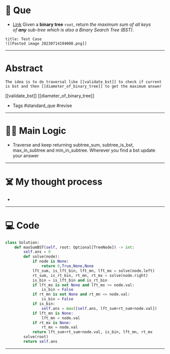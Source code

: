 # 🧩 Que
- [Link](https://leetcode.com/problems/maximum-sum-bst-in-binary-tree/)
Given a **binary tree** `root`, return _the maximum sum of all keys of **any** sub-tree which is also a Binary Search Tree (BST)_.
```ad-question
title: Test Case
![[Pasted image 20230714194008.png]]
```

---
# Abstract
```ad-abstract
The idea is to do traversal like [[validate_bst]] to check if current is bst and then [[diameter_of_binary_tree]] to get the maximum answer
```
[[validate_bst]] [[diameter_of_binary_tree]]
- Tags #standard_que #revise 
--- 
# 🕵️‍♂️ Main Logic
- Traverse and keep returning subtree_sum, subtree_is_bst, max_in_subtree and min_in_subtree. Wherever you find a bst update your answer

---
# ☠️ My thought process
- 
---

# 💻 Code
```python
class Solution:
    def maxSumBST(self, root: Optional[TreeNode]) -> int:
        self.ans = 0
        def solve(node):
            if node is None:
                return 0,True,None,None
            lft_sum, is_lft_bin, lft_mn, lft_mx = solve(node.left)
            rt_sum, is_rt_bin, rt_mn, rt_mx = solve(node.right)
            is_bin = is_lft_bin and is_rt_bin
            if lft_mx is not None and lft_mx >= node.val:
                is_bin = False
            if rt_mn is not None and rt_mn <= node.val:
                is_bin = False
            if is_bin:
                self.ans = max([self.ans, lft_sum+rt_sum+node.val])
            if lft_mn is None:
                lft_mn = node.val
            if rt_mx is None:
                rt_mx = node.val
            return lft_sum+rt_sum+node.val, is_bin, lft_mn, rt_mx
        solve(root)
        return self.ans
```
---
